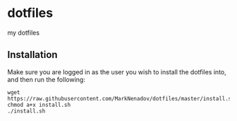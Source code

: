 # dotfiles
my dotfiles

## Installation

Make sure you are logged in as the user you wish to install the dotfiles into, and then run the following:

```
wget https://raw.githubusercontent.com/MarkNenadov/dotfiles/master/install.sh
chmod a+x install.sh
./install.sh

```

